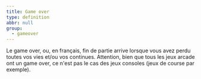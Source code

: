 ```yaml
---
title: Game over
type: definition
abbr: null
group:
  - gameover
---
```

Le game over, ou, en français, fin de partie arrive lorsque vous avez perdu toutes vos vies et/ou vos continues. Attention, bien que tous les jeux arcade ont un game over, ce n'est pas le cas des jeux consoles (jeux de course par exemple).
